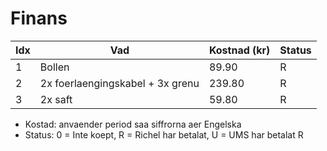 # Finans


Idx|Vad                              | Kostnad (kr) |Status 
---|---------------------------------|--------------|----
1  |Bollen                           |  89.90       |R
2  |2x foerlaengingskabel + 3x grenu | 239.80       |R
3  |2x saft                          |  59.80       |R

 * Kostad: anvaender period saa siffrorna aer Engelska
 * Status: 0 = Inte koept, R = Richel har betalat, U = UMS har betalat R

